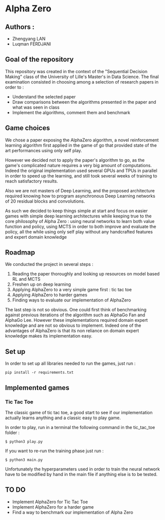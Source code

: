 # Alpha Zero 

## Authors :
<ul>
    <li>Zhengyang LAN</li>
    <li>Luqman FERDJANI</li>
</ul>

## Goal of the repository

This repository was created in the context of the "Sequential Decision Making" class of the University of Lille's
Master's in Data Science. The final examination consisted in choosing among a selection of research papers in order to :

<ul>
<li>Understand the selected paper</li>
<li>Draw comparisons between the algorithms presented in the paper and what was seen in class</li>
<li>Implement the algorithms, comment them and benchmark</li>
</ul>

## Game choices

We chose a paper exposing the AlphaZero algorithm, a novel reinforcement learning algorithm first applied in the game
of go that provided state of the art performances using only self play.

However we decided not to apply the paper's algorithm to go, as the game's complicated nature requires a very big amount
of computations. Indeed the original implementation used several GPUs and TPUs in parallel in order to speed up the 
learning, and still took several weeks of training to reach satisfactory results.

Also we are not masters of Deep Learning, and the proposed architecture required knowing how to program asynchronous Deep Learning
networks of 20 residual blocks and convolutions.

As such we decided to keep things simple at start and focus on easier games with simple deep learning
architectures while keeping true to the core philosophy of Alpha Zero : using neural networks to learn both
value function and policy, using MCTS in order to both improve and evaluate the policy, all the while using only self
play without any handcrafted features and expert domain knowledge

## Roadmap

We conducted the project in several steps :

<ol>
<li>Reading the paper thoroughly and looking up resources on model based RL and MCTS</li>
<li>Freshen up on deep learning</li>
<li>Applying AlphaZero to a very simple game first : tic tac toe</li>
<li>Applying AlphaZero to harder games</li>
<li>Finding ways to evaluate our implementation of AlphaZero</li>
</ol>

The last step is not so obvious. One could first think of benchmarking against previous iterations of the algorithm such
as AlphaGo Fan and AlphaGo Lee. However these implementations required domain expert knowledge and are not so obvious to
implement. Indeed one of the advantages of AlphaZero is that its non reliance on domain expert knowledge makes its implementation
easy.

## Set up

In order to set up all libraries needed to run the games, just run :

<code>pip install -r requirements.txt</code>

## Implemented games

### Tic Tac Toe

The classic game of tic tac toe, a good start to see if our implementation actually learns anything and a classic
easy to play game.

In order to play, run in a terminal the following command in the tic_tac_toe folder :

<code>$ python3 play.py</code>

If you want to re-run the training phase just run :

<code>$ python3 main.py</code>

Unfortunately the hyperparameters used in order to train the neural network have to be modified by hand
in the main file if anything else is to be tested.

## TO DO

<ul>
<li>Implement AlphaZero for Tic Tac Toe</li>
<li>Implement AlphaZero for a harder game</li>
<li>Find a way to benchmark our implementation of Alpha Zero</li>
</ul>


